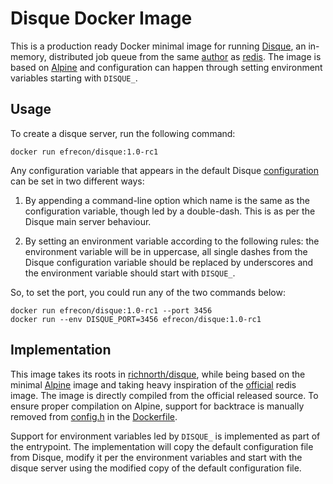 # Disque Docker Image

This is a production ready Docker minimal image for running [Disque], an
in-memory, distributed job queue from the same [author][antirez] as [redis].
The image is based on [Alpine] and configuration can happen through setting environment variables starting with `DISQUE_`.

## Usage

To create a disque server, run the following command:

    docker run efrecon/disque:1.0-rc1

Any configuration variable that appears in the default Disque [configuration] can be set in two different ways:

1. By appending a command-line option which name is the same as the
   configuration variable, though led by a double-dash. This is as per the
   Disque main server behaviour.

2. By setting an environment variable according to the following rules: the
   environment variable will be in uppercase, all single dashes from the Disque
   configuration variable should be replaced by underscores and the environment
   variable should start with `DISQUE_`.

So, to set the port, you could run any of the two commands below:

    docker run efrecon/disque:1.0-rc1 --port 3456
    docker run --env DISQUE_PORT=3456 efrecon/disque:1.0-rc1

## Implementation

This image takes its roots in [richnorth/disque], while being based on the
minimal [Alpine] image and taking heavy inspiration of the [official] redis
image. The image is directly compiled from the official released source. To
ensure proper compilation on Alpine, support for backtrace is manually removed
from [config.h] in the [Dockerfile](./Dockerfile).

Support for environment variables led by `DISQUE_` is implemented as part of the
entrypoint. The implementation will copy the default configuration file from
Disque, modify it per the environment variables and start with the disque server
using the modified copy of the default configuration file.

  [Disque]: https://github.com/antirez/disque
  [antirez]: https://github.com/antirez/
  [redis]: https://github.com/antirez/redis
  [richnorth/disque]: https://hub.docker.com/r/richnorth/disque/
  [Alpine]: https://hub.docker.com/_/alpine/
  [official]: https://github.com/docker-library/redis/tree/master/4.0/alpine
  [config.h]: https://github.com/antirez/disque/blob/master/src/config.h
  [configuration]: https://github.com/antirez/disque/blob/master/disque.conf